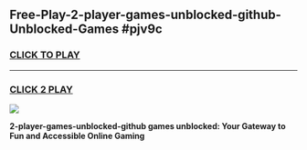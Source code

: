 
## Free-Play-2-player-games-unblocked-github-Unblocked-Games #pjv9c
<h3>
<a href="https://news.freeplayer.one?title=2-player-games-unblocked-github&ref=8M">CLICK TO PLAY</a></h3>
<hr>

<h3>
<a href="https://news.freeplayer.one?title=2-player-games-unblocked-github&ref=8M">CLICK 2 PLAY</a>
  
</h3>

<a href="https://news.freeplayer.one?title=2-player-games-unblocked-github&ref=8M"><img src="https://clearcache.store/games.png"></a>


**2-player-games-unblocked-github games unblocked: Your Gateway to Fun and Accessible Online Gaming**
